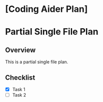 # [Coding Aider Plan]

# Partial Single File Plan

## Overview
This is a partial single file plan.

## Checklist
- [x] Task 1
- [ ] Task 2
